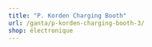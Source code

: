 ```yaml
---
title: "P. Korden Charging Booth"
url: /ganta/p-korden-charging-booth-3/
shop: électronique
---
```

